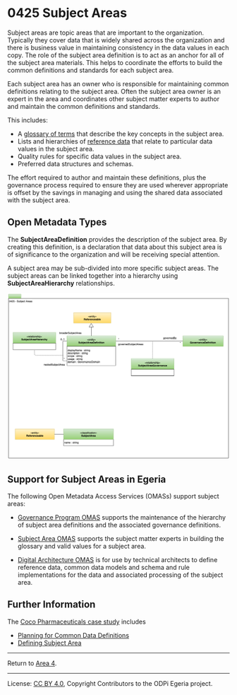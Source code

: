 <!-- SPDX-License-Identifier: CC-BY-4.0 -->
<!-- Copyright Contributors to the ODPi Egeria project 2020. -->


# 0425 Subject Areas

Subject areas are topic areas that are important to the organization.  Typically they cover data that
is widely shared across the organization and there is business value in maintaining consistency in
the data values in each copy.  The role of the subject area definition is to act as an anchor
for all of the subject area materials.  This helps to coordinate the
efforts to build the common definitions and standards for each subject area.

Each subject area has an owner who is responsible for maintaining
common definitions relating to the subject area.  Often the subject area owner is an expert in the area
and coordinates other subject matter experts to author and maintain the common definitions and standards.

This includes:

* A [glossary of terms](0310-Glossary-Model.md) that describe the key concepts in the subject area.
* Lists and hierarchies of [reference data](0545-Reference-Data.md) that relate to particular data values
  in the subject area.
* Quality rules for specific data values in the subject area.
* Preferred data structures and schemas.

The effort required to author and maintain these definitions, plus the governance process required to
ensure they are used wherever appropriate is offset by the savings in managing and using the shared
data associated with the subject area.

## Open Metadata Types

The **SubjectAreaDefinition** provides the description of the subject area.  By creating this definition,
is a declaration that data about this subject area is of significance to the organization and
will be receiving special attention.

A subject area may be sub-divided into more specific subject areas.  The subject areas can be linked together
into a hierarchy using **SubjectAreaHierarchy** relationships.



![UML](0425-Subject-Areas.png#pagewidth)

## Support for Subject Areas in Egeria

The following Open Metadata Access Services (OMASs) support
subject areas:

* [Governance Program OMAS](../../../open-metadata-implementation/access-services/governance-program)
  supports the maintenance of the hierarchy of subject area definitions
  and the associated governance definitions.

* [Subject Area OMAS](../../../open-metadata-implementation/access-services/subject-area) supports the subject matter experts in building
  the glossary and valid values for a subject area.
  
* [Digital Architecture OMAS](../../../open-metadata-implementation/access-services/digital-architecture)
  is for use by technical architects to define reference data, common data models and schema
  and rule implementations for the data and associated processing of the subject area.

## Further Information

The [Coco Pharmaceuticals case study](https://opengovernance.odpi.org/coco-pharmaceuticals/) includes
* [Planning for Common Data Definitions](https://opengovernance.odpi.org/coco-pharmaceuticals/scenarios/planning-for-common-data-definitions/)
* [Defining Subject Area](https://opengovernance.odpi.org/coco-pharmaceuticals/scenarios/defining-subject-areas/)


----
Return to [Area 4](Area-4-models.md).


----
License: [CC BY 4.0](https://creativecommons.org/licenses/by/4.0/),
Copyright Contributors to the ODPi Egeria project.